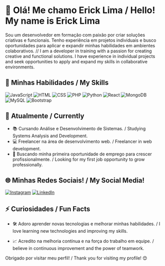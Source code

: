 # 👋 Olá! Me chamo Erick Lima / Hello! My name is Erick Lima

Sou um desenvolvedor em formação com paixão por criar soluções criativas e funcionais. Tenho experiência em projetos individuais e busco oportunidades para aplicar e expandir minhas habilidades em ambientes colaborativos. 
//
I am a developer in training with a passion for creating creative and functional solutions. I have experience in individual projects and seek opportunities to apply and expand my skills in collaborative environments.

## 🚀 Minhas Habilidades / My Skills

![JavaScript](https://img.shields.io/badge/JavaScript-F7DF1E?style=for-the-badge&logo=javascript&logoColor=black)
![HTML](https://img.shields.io/badge/HTML5-E34F26?style=for-the-badge&logo=html5&logoColor=white)
![CSS](https://img.shields.io/badge/CSS3-1572B6?style=for-the-badge&logo=css3&logoColor=white)
![PHP](https://img.shields.io/badge/PHP-777BB4?style=for-the-badge&logo=php&logoColor=white)
![Python](https://img.shields.io/badge/Python-3776AB?style=for-the-badge&logo=python&logoColor=white)
![React](https://img.shields.io/badge/React-61DAFB?style=for-the-badge&logo=react&logoColor=black)
![MongoDB](https://img.shields.io/badge/MongoDB-47A248?style=for-the-badge&logo=mongodb&logoColor=white)
![MySQL](https://img.shields.io/badge/MySQL-4479A1?style=for-the-badge&logo=mysql&logoColor=white)
![Bootstrap](https://img.shields.io/badge/Bootstrap-7952B3?style=for-the-badge&logo=bootstrap&logoColor=white)

## 🌱 Atualmente / Currently

- 📚 Cursando Análise e Desenvolvimento de Sistemas. / Studying Systems Analysis and Development.
- 💻 Freelancer na área de desenvolvimento web. / Freelancer in web development.
- 🎯 Buscando minha primeira oportunidade de emprego para crescer profissionalmente. / Looking for my first job opportunity to grow professionally.

## 🌐 Minhas Redes Sociais! / My Social Media!

[![Instagram](https://img.shields.io/badge/Instagram-E4405F?style=for-the-badge&logo=instagram&logoColor=white)](https://www.instagram.com/erick.devs?igsh=MXd2bmxweG53YzRsNg==)
[![LinkedIn](https://img.shields.io/badge/LinkedIn-0077B5?style=for-the-badge&logo=linkedin&logoColor=white)](https://www.linkedin.com/in/erick-borges-farias-lima-b354762ba?utm_source=share&utm_campaign=share_via&utm_content=profile&utm_medium=android_app)

## ⚡ Curiosidades / Fun Facts

- 🛠️ Adoro aprender novas tecnologias e melhorar minhas habilidades. / I love learning new technologies and improving my skills.

- 📈 Acredito na melhoria contínua e na força do trabalho em equipe. /  believe in continuous improvement and the power of teamwork.

Obrigado por visitar meu perfil! / Thank you for visiting my profile!  😊
